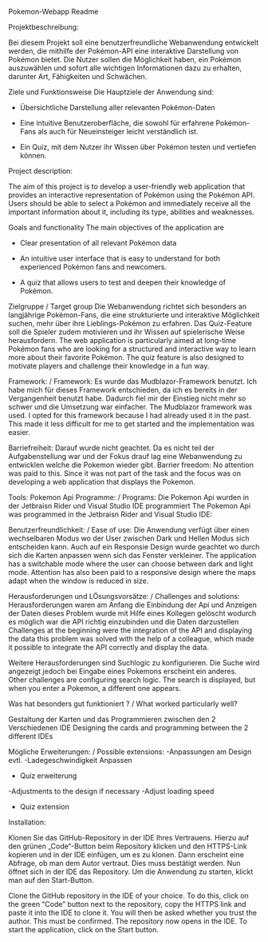 Pokemon-Webapp Readme 

Projektbeschreibung: 

Bei diesem Projekt soll eine benutzerfreundliche Webanwendung entwickelt werden, die mithilfe der Pokémon-API eine interaktive Darstellung von Pokémon bietet. Die Nutzer sollen die Möglichkeit haben, ein Pokémon auszuwählen und sofort alle wichtigen Informationen dazu zu erhalten, darunter Art, Fähigkeiten und Schwächen.

Ziele und Funktionsweise
Die Hauptziele der Anwendung sind:

- Übersichtliche Darstellung aller relevanten Pokémon-Daten

- Eine intuitive Benutzeroberfläche, die sowohl für erfahrene Pokémon-Fans als auch für Neueinsteiger leicht verständlich ist.

- Ein Quiz, mit dem Nutzer ihr Wissen über Pokémon testen und vertiefen können.

Project description: 

The aim of this project is to develop a user-friendly web application that provides an interactive representation of Pokémon using the Pokémon API. Users should be able to select a Pokémon and immediately receive all the important information about it, including its type, abilities and weaknesses.

Goals and functionality
The main objectives of the application are

- Clear presentation of all relevant Pokémon data

- An intuitive user interface that is easy to understand for both experienced Pokémon fans and newcomers.

- A quiz that allows users to test and deepen their knowledge of Pokémon.

Zielgruppe / Target group
Die Webanwendung richtet sich besonders an langjährige Pokémon-Fans, die eine strukturierte und interaktive Möglichkeit suchen, mehr über ihre Lieblings-Pokémon zu erfahren. Das Quiz-Feature soll die Spieler zudem motivieren und ihr Wissen auf spielerische Weise herausfordern.
The web application is particularly aimed at long-time Pokémon fans who are looking for a structured and interactive way to learn more about their favorite Pokémon. The quiz feature is also designed to motivate players and challenge their knowledge in a fun way.

Framework: / Framework: 
Es wurde das Mudblazor-Framework benutzt. Ich habe mich für dieses Framework entschieden, da ich es bereits in der Vergangenheit benutzt habe. Dadurch fiel mir der Einstieg nicht mehr so schwer und die Umsetzung war einfacher.
The Mudblazor framework was used. I opted for this framework because I had already used it in the past. This made it less difficult for me to get started and the implementation was easier.

Barriefreiheit: Darauf wurde nicht geachtet. Da es nicht teil der Aufgabenstellung war und der Fokus drauf lag eine Webanwendung zu entwicklen welche die Pokemon wieder gibt. 
Barrier freedom: No attention was paid to this. Since it was not part of the task and the focus was on developing a web application that displays the Pokemon. 

Tools: Pokemon Api 
Programme: / Programs:
Die Pokemon Api wurden in der Jetbraisn Rider und Visual Studio IDE programmiert
The Pokemon Api was programmed in the Jetbraisn Rider and Visual Studio IDE: 

Benutzerfreundlichkeit: / Ease of use:
Die Anwendung verfügt über einen wechselbaren Modus wo der User zwischen Dark und Hellen Modus sich entscheiden kann. Auch auf ein Responsie Design wurde geachtet wo durch sich die Karten anpassen wenn sich das Fenster verkleiner. 
The application has a switchable mode where the user can choose between dark and light mode. Attention has also been paid to a responsive design where the maps adapt when the window is reduced in size. 

Herausforderungen und LÖsungsvorsätze: / Challenges and solutions:
Herausforderungen waren am Anfang die Einbindung der Api und Anzeigen der Daten dieses Problem wurde mit Hilfe eines Kollegen gelöscht wodurch es möglich war die API richtig einzubinden und die Daten darzustellen 
Challenges at the beginning were the integration of the API and displaying the data this problem was solved with the help of a colleague, which made it possible to integrate the API correctly and display the data.

Weitere Herausforderungen sind Suchlogic zu konfigurieren. Die Suche wird angezeigt jedoch bei Eingabe eines Pokemons erscheint ein anderes.   
Other challenges are configuring search logic. The search is displayed, but when you enter a Pokemon, a different one appears.

Was hat besonders gut funktioniert ? / What worked particularly well? 

Gestaltung der Karten und das Programmieren zwischen den 2 Verschiedenen IDE 
Designing the cards and programming between the 2 different IDEs 

Mögliche Erweiterungen: / Possible extensions:
  -Anpassungen am Design evtl. 
  -Ladegeschwindigkeit Anpassen
  - Quiz erweiterung

  -Adjustments to the design if necessary 
  -Adjust loading speed
  - Quiz extension


Installation: 

Klonen Sie das GitHub-Repository in der IDE Ihres Vertrauens. Hierzu auf den grünen „Code“-Button beim Repository klicken und den HTTPS-Link kopieren und in der IDE einfügen, um es zu klonen. Dann erscheint eine Abfrage, ob man dem Autor vertraut. Dies muss bestätigt werden. Nun öffnet sich in der IDE das Repository. Um die Anwendung zu starten, klickt man auf den Start-Button.

Clone the GitHub repository in the IDE of your choice. To do this, click on the green “Code” button next to the repository, copy the HTTPS link and paste it into the IDE to clone it. You will then be asked whether you trust the author. This must be confirmed. The repository now opens in the IDE. To start the application, click on the Start button.
